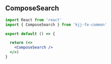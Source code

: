 ## ComposeSearch

```jsx
import React from 'react'
import { ComposeSearch } from 'kjj-fe-common'

export default () => {

  return (<>
    <ComposeSearch />
  </>)
}
```
